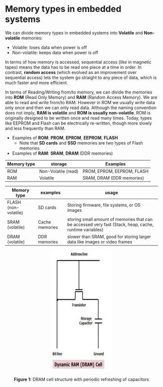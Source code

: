 # Memory types in embedded systems
We can divide memory types in embedded systems into **Volatile** and **Non-volatile** memories:

- Volatile: loses data when power is off
- Non-volatile: keeps data when power is off

In terms of how memory is accessed, sequential access (like in magnetic tapes) means the data has to be read one piece at a time in order. In contrast, **random access** (which evolved as an improvement over sequential access) lets the system go straight to any piece of data, which is much faster and more efficient.

In terms of Reading/Writing from/to memory, we can divide the memories into **ROM** (Read Only Memory) and **RAM** (Random Access Memory). We are able to read and write from/to RAM. However in ROM we usually write data only once and then we can only read data. Although the naming convention does not imply, **RAM is volatile** and **ROM is usually non-volatile**. ROM is originally designed to be written once and read many times. Today, types like EEPROM and Flash can be electrically re-written, though more slowly and less frequently than RAM. 

- Examples of **ROM**: **PROM**, **EPROM**, **EEPROM**, **FLASH**
  - Note that **SD cards** and **SSD** memories are two types of Flash memories.
- Examples of **RAM**: **SRAM**, **DRAM** (DDR memories)

| Memory type| storage | Examples| 
-------------|---------|-------------------------
| ROM | Non-Volatile (read) | PROM, EPROM, EEPROM, FLASH
| RAM | Volatile  | SRAM, DRAM (DDR memories)

|Memory type | examples | usage
-------------|----------|--------------
| FLASH (non-volatile)     | SD cards| Storing firmware, file systems, or OS images
| SRAM (volatile)  | Cache memories | storing small amount of memories that can be accessed very fast (Stack, heap, cache, runtime variables)
| DRAM (volatile)  | DDR memories | slower than SRAM, good for storing larger data like images or video frames

<div align="center">
  <img src="https://github.com/Amir-Mansoori/Embedded-Cpp-Course/blob/main/Images/dram.png" width="200" height="400"/>
  <p><strong>Figure 1:</strong> DRAM cell structure with periodic refreshing of capacitors</p>
</div >
